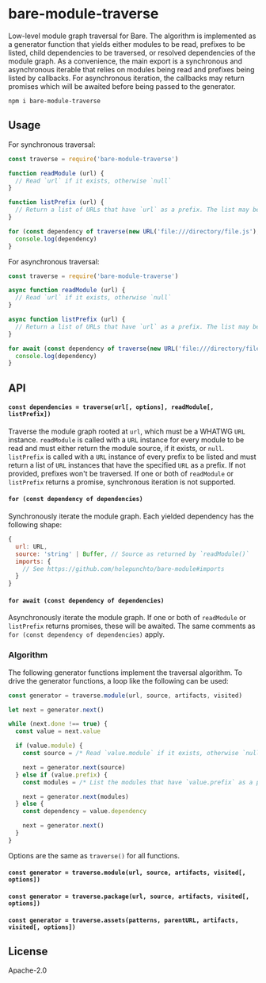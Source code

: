 # bare-module-traverse

Low-level module graph traversal for Bare. The algorithm is implemented as a generator function that yields either modules to be read, prefixes to be listed, child dependencies to be traversed, or resolved dependencies of the module graph. As a convenience, the main export is a synchronous and asynchronous iterable that relies on modules being read and prefixes being listed by callbacks. For asynchronous iteration, the callbacks may return promises which will be awaited before being passed to the generator.

```
npm i bare-module-traverse
```

## Usage

For synchronous traversal:

``` js
const traverse = require('bare-module-traverse')

function readModule (url) {
  // Read `url` if it exists, otherwise `null`
}

function listPrefix (url) {
  // Return a list of URLs that have `url` as a prefix. The list may be empty.
}

for (const dependency of traverse(new URL('file:///directory/file.js'), readModule, listPrefix)) {
  console.log(dependency)
}
```

For asynchronous traversal:

``` js
const traverse = require('bare-module-traverse')

async function readModule (url) {
  // Read `url` if it exists, otherwise `null`
}

async function listPrefix (url) {
  // Return a list of URLs that have `url` as a prefix. The list may be empty.
}

for await (const dependency of traverse(new URL('file:///directory/file.js'), readModule, listPrefix)) {
  console.log(dependency)
}
```

## API

#### `const dependencies = traverse(url[, options], readModule[, listPrefix])`

Traverse the module graph rooted at `url`, which must be a WHATWG `URL` instance. `readModule` is called with a `URL` instance for every module to be read and must either return the module source, if it exists, or `null`. `listPrefix` is called with a `URL` instance of every prefix to be listed and must return a list of `URL` instances that have the specified `URL` as a prefix. If not provided, prefixes won't be traversed. If one or both of `readModule` or `listPrefix` returns a promise, synchronous iteration is not supported.

#### `for (const dependency of dependencies)`

Synchronously iterate the module graph. Each yielded dependency has the following shape:

```js
{
  url: URL,
  source: 'string' | Buffer, // Source as returned by `readModule()`
  imports: {
    // See https://github.com/holepunchto/bare-module#imports
  }
}
```

#### `for await (const dependency of dependencies)`

Asynchronously iterate the module graph. If one or both of `readModule` or `listPrefix` returns promises, these will be awaited. The same comments as `for (const dependency of dependencies)` apply.

### Algorithm

The following generator functions implement the traversal algorithm. To drive the generator functions, a loop like the following can be used:

```js
const generator = traverse.module(url, source, artifacts, visited)

let next = generator.next()

while (next.done !== true) {
  const value = next.value

  if (value.module) {
    const source = /* Read `value.module` if it exists, otherwise `null` */;

    next = generator.next(source)
  } else if (value.prefix) {
    const modules = /* List the modules that have `value.prefix` as a prefix */;

    next = generator.next(modules)
  } else {
    const dependency = value.dependency

    next = generator.next()
  }
}
```

Options are the same as `traverse()` for all functions.

#### `const generator = traverse.module(url, source, artifacts, visited[, options])`

#### `const generator = traverse.package(url, source, artifacts, visited[, options])`

#### `const generator = traverse.assets(patterns, parentURL, artifacts, visited[, options])`

## License

Apache-2.0
